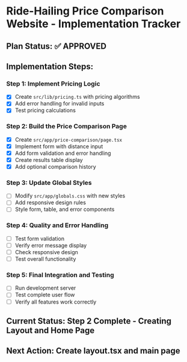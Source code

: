 # Ride-Hailing Price Comparison Website - Implementation Tracker

## Plan Status: ✅ APPROVED

## Implementation Steps:

### Step 1: Implement Pricing Logic
- [x] Create `src/lib/pricing.ts` with pricing algorithms
- [x] Add error handling for invalid inputs
- [x] Test pricing calculations

### Step 2: Build the Price Comparison Page
- [x] Create `src/app/price-comparison/page.tsx`
- [x] Implement form with distance input
- [x] Add form validation and error handling
- [x] Create results table display
- [x] Add optional comparison history

### Step 3: Update Global Styles
- [ ] Modify `src/app/globals.css` with new styles
- [ ] Add responsive design rules
- [ ] Style form, table, and error components

### Step 4: Quality and Error Handling
- [ ] Test form validation
- [ ] Verify error message display
- [ ] Check responsive design
- [ ] Test overall functionality

### Step 5: Final Integration and Testing
- [ ] Run development server
- [ ] Test complete user flow
- [ ] Verify all features work correctly

## Current Status: Step 2 Complete - Creating Layout and Home Page
## Next Action: Create layout.tsx and main page
